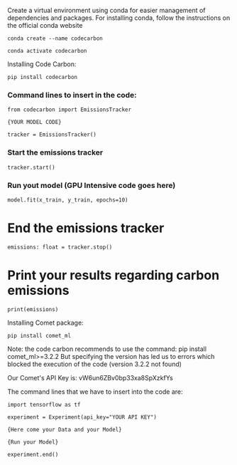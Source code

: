 Create a virtual environment using conda for easier management of dependencies and packages. For installing conda, follow the instructions on the official conda website

`conda create --name codecarbon`

`conda activate codecarbon`

Installing Code Carbon: 

`pip install codecarbon`

### Command lines to insert in the code:

`from codecarbon import EmissionsTracker`

`{YOUR MODEL CODE}`

`tracker = EmissionsTracker()`


### Start the emissions tracker
`tracker.start()`

### Run yout model (GPU Intensive code goes here)
`model.fit(x_train, y_train, epochs=10)`

# End the emissions tracker
`emissions: float = tracker.stop()`

# Print your results regarding carbon emissions
`print(emissions)`

Installing Comet package:

`pip install comet_ml`

Note: the code carbon recommends to use the command: pip install comet_ml>=3.2.2
But specifying the version has led us to errors which blocked the execution of the code (version 3.2.2 not found)

Our Comet's API Key is: vW6un6ZBv0bp33xa8SpXzkfYs

The command lines that we have to insert into the code are:

`import tensorflow as tf`

`experiment = Experiment(api_key="YOUR API KEY")`

`{Here come your Data and your Model}`

`{Run your Model}`

`experiment.end()`
